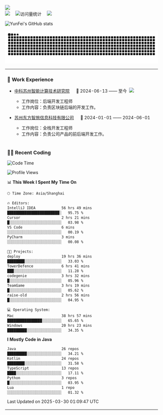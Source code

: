   <!-- dynamic typing effect 动态打字效果 -->
  <div>
    <a href="http://yunfei.plus">
      <img src="https://readme-typing-svg.demolab.com?font=Fira+Code&pause=1000&width=435&lines=console.log(%22Hello%2C%20World%22);祝您今天愉快!&center=true&size=27" />
    </a>
  </div>

  <div>
    <a href="http://yunfei.plus/"><img src="https://img.shields.io/badge/Website-博客-8c36db" /></a>&emsp;
    <!-- visitor -->
    <img src="https://komarev.com/ghpvc/?username=yunfeidog&label=Views&color=orange&style=flat" alt="访问量统计" />&emsp;
    <!-- wakatime -->    
    <a href="https://wakatime.com/@yunfeidog"><img src="https://wakatime.com/badge/user/42d0678c-368b-448b-9a77-5d21c5b55352.svg" /></a>
  </div>

![YunFei's GitHub stats](https://github-readme-stats.vercel.app/api?username=yunfeidog)

![snake](./dist/github-contribution-grid-snake.svg)


<table>

<tr><td>

### 🏢 Work Experience

<img align="right" width="88" src="https://cdn.jsdelivr.net/gh/yunfeidog/yunfeidog/assets/images/yuanze.png" />

- [中科苏州智能计算技术研究院](http://iict.ac.cn/sy) &emsp; 📌 2024-06-13 —— 至今

    - 工作岗位：后端开发工程师
    - 工作内容：负责区块链后端的开发工作。

- [苏州东方智旅信息科技有限公司](http://www.leyoobao.com/) &emsp; 📌 2024-01-01 —— 2024-06-01

    - 工作岗位：全栈开发工程师
    - 工作内容：负责公司产品的前后端开发工作。

</td></tr>

<tr><td>

### 👩‍💻 Recent Coding

<!--START_SECTION:waka-->
![Code Time](http://img.shields.io/badge/Code%20Time-2%2C772%20hrs%2049%20mins-blue)

![Profile Views](http://img.shields.io/badge/Profile%20Views-0-blue)

📊 **This Week I Spent My Time On** 

```text
🕑︎ Time Zone: Asia/Shanghai

🔥 Editors: 
IntelliJ IDEA            56 hrs 49 mins      ████████████████████████░   95.75 % 
Cursor                   2 hrs 21 mins       █░░░░░░░░░░░░░░░░░░░░░░░░   03.98 % 
VS Code                  6 mins              ░░░░░░░░░░░░░░░░░░░░░░░░░   00.19 % 
PyCharm                  3 mins              ░░░░░░░░░░░░░░░░░░░░░░░░░   00.08 % 

🐱‍💻 Projects: 
deploy                   19 hrs 36 mins      ████████░░░░░░░░░░░░░░░░░   33.03 % 
TowerDefence             6 hrs 41 mins       ███░░░░░░░░░░░░░░░░░░░░░░   11.28 % 
codegenie                3 hrs 32 mins       █░░░░░░░░░░░░░░░░░░░░░░░░   05.96 % 
TeamGame                 3 hrs 19 mins       █░░░░░░░░░░░░░░░░░░░░░░░░   05.62 % 
raise-old                2 hrs 56 mins       █░░░░░░░░░░░░░░░░░░░░░░░░   04.95 % 

💻 Operating System: 
Mac                      38 hrs 57 mins      ████████████████░░░░░░░░░   65.65 % 
Windows                  20 hrs 23 mins      █████████░░░░░░░░░░░░░░░░   34.35 % 
```

**I Mostly Code in Java** 

```text
Java                     26 repos            █████████░░░░░░░░░░░░░░░░   34.21 % 
Kotlin                   24 repos            ████████░░░░░░░░░░░░░░░░░   31.58 % 
TypeScript               13 repos            ████░░░░░░░░░░░░░░░░░░░░░   17.11 % 
Python                   3 repos             █░░░░░░░░░░░░░░░░░░░░░░░░   03.95 % 
Lua                      1 repo              ░░░░░░░░░░░░░░░░░░░░░░░░░   01.32 % 
```




 Last Updated on 2025-03-30 01:09:47 UTC
<!--END_SECTION:waka-->

</td></tr>
<table>
